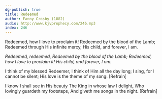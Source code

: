 ```yaml
---
dg-publish: true
title: Redeemed
author: Fanny Crosby (1882)
audio: http://www.kjvprophecy.com/246.mp3
index: 246
---
```


Redeemed, how I love to proclaim it!
Redeemed by the blood of the Lamb;
Redeemed through His infinite mercy,
His child, and forever, I am.

*Redeemed, redeemed,
Redeemed by the blood of the Lamb;
Redeemed, how I love to proclaim it!
His child, and forever, I am.*

I think of my blessed Redeemer,
I think of Him all the day long;
I sing, for I cannot be silent;
His love is the theme of my song. [Refrain]

I know I shall see in His beauty
The King in whose law I delight,
Who lovingly guardeth my footsteps,
And giveth me songs in the night. [Refrain]